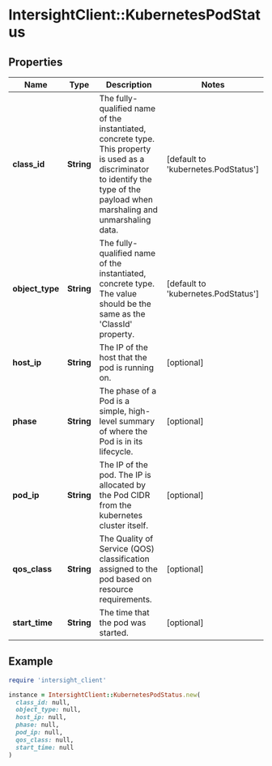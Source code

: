 # IntersightClient::KubernetesPodStatus

## Properties

| Name | Type | Description | Notes |
| ---- | ---- | ----------- | ----- |
| **class_id** | **String** | The fully-qualified name of the instantiated, concrete type. This property is used as a discriminator to identify the type of the payload when marshaling and unmarshaling data. | [default to &#39;kubernetes.PodStatus&#39;] |
| **object_type** | **String** | The fully-qualified name of the instantiated, concrete type. The value should be the same as the &#39;ClassId&#39; property. | [default to &#39;kubernetes.PodStatus&#39;] |
| **host_ip** | **String** | The IP of the host that the pod is running on. | [optional] |
| **phase** | **String** | The phase of a Pod is a simple, high-level summary of where the Pod is in its lifecycle. | [optional] |
| **pod_ip** | **String** | The IP of the pod. The IP is allocated by the Pod CIDR from the kubernetes cluster itself. | [optional] |
| **qos_class** | **String** | The Quality of Service (QOS) classification assigned to the pod based on resource requirements. | [optional] |
| **start_time** | **String** | The time that the pod was started. | [optional] |

## Example

```ruby
require 'intersight_client'

instance = IntersightClient::KubernetesPodStatus.new(
  class_id: null,
  object_type: null,
  host_ip: null,
  phase: null,
  pod_ip: null,
  qos_class: null,
  start_time: null
)
```

